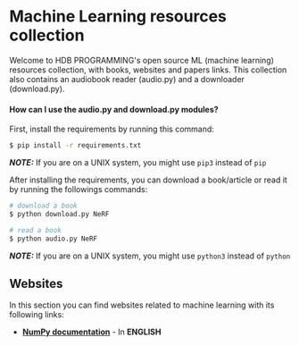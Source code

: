 # Machine Learning resources collection
Welcome to HDB PROGRAMMING's open source ML (machine learning) resources collection, with books, websites and papers links. This collection also contains an audiobook reader (audio.py) and a downloader (download.py).

#### How can I use the audio.py and download.py modules?
First, install the requirements by running this command:
```bash
$ pip install -r requirements.txt
```
***NOTE:*** If you are on a UNIX system, you might use `pip3` instead of `pip`

After installing the requirements, you can download a book/article or read it by running the followings commands:
```bash
# download a book
$ python download.py NeRF

# read a book
$ python audio.py NeRF
```
***NOTE:*** If you are on a UNIX system, you might use `python3` instead of `python`


## Websites
In this section you can find websites related to machine learning with its following links:
- [**NumPy documentation**](https://numpy.org/doc/stable/) - In **ENGLISH**